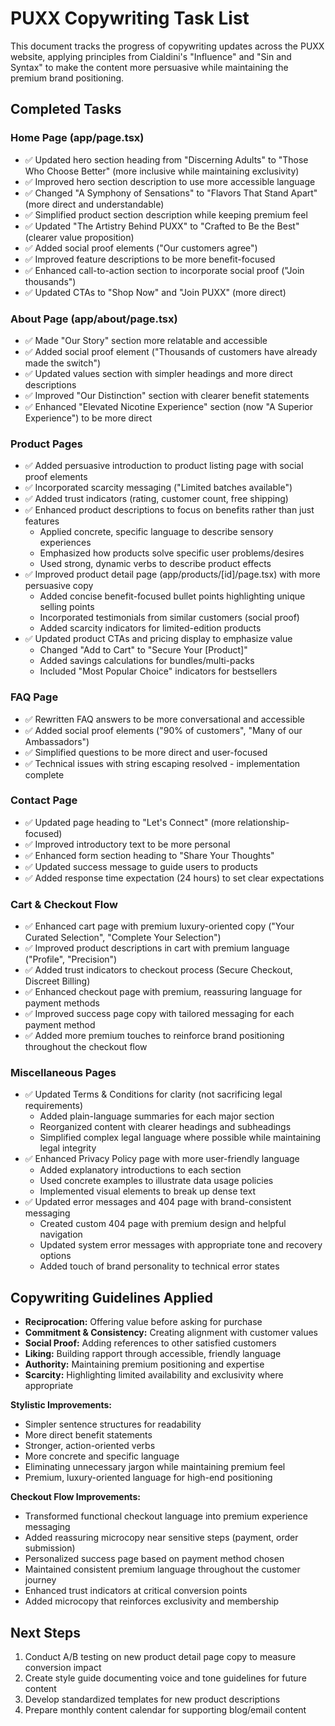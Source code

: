# PUXX Copywriting Task List

This document tracks the progress of copywriting updates across the PUXX website, applying principles from Cialdini's "Influence" and "Sin and Syntax" to make the content more persuasive while maintaining the premium brand positioning.

## Completed Tasks

### Home Page (app/page.tsx)

- ✅ Updated hero section heading from "Discerning Adults" to "Those Who Choose Better" (more inclusive while maintaining exclusivity)
- ✅ Improved hero section description to use more accessible language
- ✅ Changed "A Symphony of Sensations" to "Flavors That Stand Apart" (more direct and understandable)
- ✅ Simplified product section description while keeping premium feel
- ✅ Updated "The Artistry Behind PUXX" to "Crafted to Be the Best" (clearer value proposition)
- ✅ Added social proof elements ("Our customers agree")
- ✅ Improved feature descriptions to be more benefit-focused
- ✅ Enhanced call-to-action section to incorporate social proof ("Join thousands")
- ✅ Updated CTAs to "Shop Now" and "Join PUXX" (more direct)

### About Page (app/about/page.tsx)

- ✅ Made "Our Story" section more relatable and accessible
- ✅ Added social proof element ("Thousands of customers have already made the switch")
- ✅ Updated values section with simpler headings and more direct descriptions
- ✅ Improved "Our Distinction" section with clearer benefit statements
- ✅ Enhanced "Elevated Nicotine Experience" section (now "A Superior Experience") to be more direct

### Product Pages

- ✅ Added persuasive introduction to product listing page with social proof elements
- ✅ Incorporated scarcity messaging ("Limited batches available")
- ✅ Added trust indicators (rating, customer count, free shipping)
- ✅ Enhanced product descriptions to focus on benefits rather than just features
  - Applied concrete, specific language to describe sensory experiences
  - Emphasized how products solve specific user problems/desires
  - Used strong, dynamic verbs to describe product effects
- ✅ Improved product detail page (app/products/[id]/page.tsx) with more persuasive copy
  - Added concise benefit-focused bullet points highlighting unique selling points
  - Incorporated testimonials from similar customers (social proof)
  - Added scarcity indicators for limited-edition products
- ✅ Updated product CTAs and pricing display to emphasize value
  - Changed "Add to Cart" to "Secure Your [Product]"
  - Added savings calculations for bundles/multi-packs
  - Included "Most Popular Choice" indicators for bestsellers

### FAQ Page

- ✅ Rewritten FAQ answers to be more conversational and accessible
- ✅ Added social proof elements ("90% of customers", "Many of our Ambassadors")
- ✅ Simplified questions to be more direct and user-focused
- ✅ Technical issues with string escaping resolved - implementation complete

### Contact Page

- ✅ Updated page heading to "Let's Connect" (more relationship-focused)
- ✅ Improved introductory text to be more personal
- ✅ Enhanced form section heading to "Share Your Thoughts"
- ✅ Updated success message to guide users to products
- ✅ Added response time expectation (24 hours) to set clear expectations

### Cart & Checkout Flow

- ✅ Enhanced cart page with premium luxury-oriented copy ("Your Curated Selection", "Complete Your Selection")
- ✅ Improved product descriptions in cart with premium language ("Profile", "Precision")
- ✅ Added trust indicators to checkout process (Secure Checkout, Discreet Billing)
- ✅ Enhanced checkout page with premium, reassuring language for payment methods
- ✅ Improved success page copy with tailored messaging for each payment method
- ✅ Added more premium touches to reinforce brand positioning throughout the checkout flow

### Miscellaneous Pages

- ✅ Updated Terms & Conditions for clarity (not sacrificing legal requirements)
  - Added plain-language summaries for each major section
  - Reorganized content with clearer headings and subheadings
  - Simplified complex legal language where possible while maintaining legal integrity
- ✅ Enhanced Privacy Policy page with more user-friendly language
  - Added explanatory introductions to each section
  - Used concrete examples to illustrate data usage policies
  - Implemented visual elements to break up dense text
- ✅ Updated error messages and 404 page with brand-consistent messaging
  - Created custom 404 page with premium design and helpful navigation
  - Updated system error messages with appropriate tone and recovery options
  - Added touch of brand personality to technical error states

## Copywriting Guidelines Applied

- **Reciprocation:** Offering value before asking for purchase
- **Commitment & Consistency:** Creating alignment with customer values
- **Social Proof:** Adding references to other satisfied customers
- **Liking:** Building rapport through accessible, friendly language
- **Authority:** Maintaining premium positioning and expertise
- **Scarcity:** Highlighting limited availability and exclusivity where appropriate

**Stylistic Improvements:**

- Simpler sentence structures for readability
- More direct benefit statements
- Stronger, action-oriented verbs
- More concrete and specific language
- Eliminating unnecessary jargon while maintaining premium feel
- Premium, luxury-oriented language for high-end positioning

**Checkout Flow Improvements:**

- Transformed functional checkout language into premium experience messaging
- Added reassuring microcopy near sensitive steps (payment, order submission)
- Personalized success page based on payment method chosen
- Maintained consistent premium language throughout the customer journey
- Enhanced trust indicators at critical conversion points
- Added microcopy that reinforces exclusivity and membership

## Next Steps

1. Conduct A/B testing on new product detail page copy to measure conversion impact
2. Create style guide documenting voice and tone guidelines for future content
3. Develop standardized templates for new product descriptions
4. Prepare monthly content calendar for supporting blog/email content
